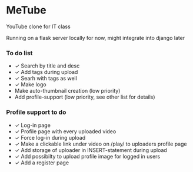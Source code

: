 # MeTube
YouTube clone for IT class

Running on a flask server locally for now, might integrate into django later

### To do list
- &#10003; Search by title and desc
- &#10003; Add tags during upload
- &#10003; Searh with tags as well
- &#10003; Make logo
- Make auto-thumbnail creation (low priority)
- Add profile-support (low priority, see other list for details)


### Profile support to do
- &#10003; Log-in page
- &#10003; Profile page with every uploaded video
- &#10003; Force log-in during upload
- &#10003; Make a clickable link under video on /play/ to uploaders profile page
- &#10003; Add storage of uploader in INSERT-statement during upload
- &#10003; Add possibilty to upload profile image for logged in users
- &#10003; Add a register page
